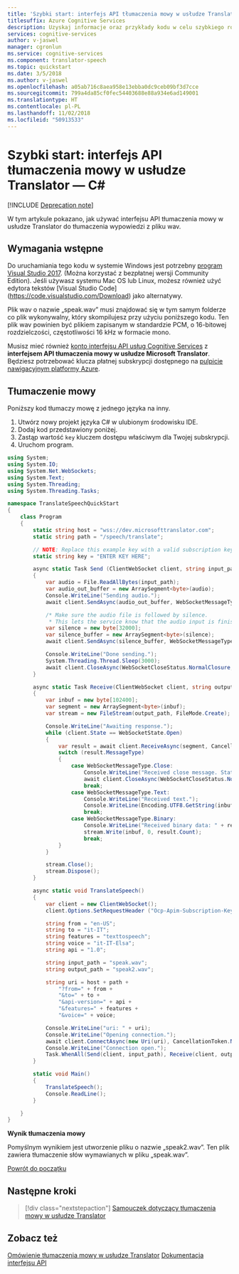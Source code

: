 ```yaml
---
title: 'Szybki start: interfejs API tłumaczenia mowy w usłudze Translator — C#'
titlesuffix: Azure Cognitive Services
description: Uzyskaj informacje oraz przykłady kodu w celu szybkiego rozpoczęcia korzystania z interfejsu API tłumaczenia mowy w usłudze Translator.
services: cognitive-services
author: v-jaswel
manager: cgronlun
ms.service: cognitive-services
ms.component: translator-speech
ms.topic: quickstart
ms.date: 3/5/2018
ms.author: v-jaswel
ms.openlocfilehash: a05ab716c8aea958e13ebba0dc9ceb09bf3d7cce
ms.sourcegitcommit: 799a4da85cf0fec54403688e88a934e6ad149001
ms.translationtype: HT
ms.contentlocale: pl-PL
ms.lasthandoff: 11/02/2018
ms.locfileid: "50913533"
---
```

# <a name="quickstart-translator-speech-api-with-c"></a>Szybki start: interfejs API tłumaczenia mowy w usłudze Translator — C# 
<a name="HOLTop"></a>

[!INCLUDE [Deprecation note](../../../../includes/cognitive-services-translator-speech-deprecation-note.md)]

W tym artykule pokazano, jak używać interfejsu API tłumaczenia mowy w usłudze Translator do tłumaczenia wypowiedzi z pliku wav.

## <a name="prerequisites"></a>Wymagania wstępne

Do uruchamiania tego kodu w systemie Windows jest potrzebny [program Visual Studio 2017](https://www.visualstudio.com/downloads/). (Można korzystać z bezpłatnej wersji Community Edition). Jeśli używasz systemu Mac OS lub Linux, możesz również użyć edytora tekstów [Visual Studio Code] (https://code.visualstudio.com/Download) jako alternatywy.

Plik wav o nazwie „speak.wav” musi znajdować się w tym samym folderze co plik wykonywalny, który skompilujesz przy użyciu poniższego kodu. Ten plik wav powinien być plikiem zapisanym w standardzie PCM, o 16-bitowej rozdzielczości, częstotliwości 16 kHz w formacie mono.

Musisz mieć również [konto interfejsu API usług Cognitive Services](https://docs.microsoft.com/azure/cognitive-services/cognitive-services-apis-create-account) z **interfejsem API tłumaczenia mowy w usłudze Microsoft Translator**. Będziesz potrzebować klucza płatnej subskrypcji dostępnego na [pulpicie nawigacyjnym platformy Azure](https://portal.azure.com/#create/Microsoft.CognitiveServices).

## <a name="translate-speech"></a>Tłumaczenie mowy

Poniższy kod tłumaczy mowę z jednego języka na inny.

1. Utwórz nowy projekt języka C# w ulubionym środowisku IDE.
2. Dodaj kod przedstawiony poniżej.
3. Zastąp wartość `key` kluczem dostępu właściwym dla Twojej subskrypcji.
4. Uruchom program.

```csharp
using System;
using System.IO;
using System.Net.WebSockets;
using System.Text;
using System.Threading;
using System.Threading.Tasks;

namespace TranslateSpeechQuickStart
{
    class Program
    {
        static string host = "wss://dev.microsofttranslator.com";
        static string path = "/speech/translate";

        // NOTE: Replace this example key with a valid subscription key.
        static string key = "ENTER KEY HERE";

        async static Task Send (ClientWebSocket client, string input_path)
        {
            var audio = File.ReadAllBytes(input_path);
            var audio_out_buffer = new ArraySegment<byte>(audio);
            Console.WriteLine("Sending audio.");
            await client.SendAsync(audio_out_buffer, WebSocketMessageType.Binary, true, CancellationToken.None);

            /* Make sure the audio file is followed by silence.
             * This lets the service know that the audio input is finished. */
            var silence = new byte[32000];
            var silence_buffer = new ArraySegment<byte>(silence);
            await client.SendAsync(silence_buffer, WebSocketMessageType.Binary, true, CancellationToken.None);

            Console.WriteLine("Done sending.");
            System.Threading.Thread.Sleep(3000);
            await client.CloseAsync(WebSocketCloseStatus.NormalClosure, "", CancellationToken.None);
        }

        async static Task Receive(ClientWebSocket client, string output_path)
        {
            var inbuf = new byte[102400];
            var segment = new ArraySegment<byte>(inbuf);
            var stream = new FileStream(output_path, FileMode.Create);

            Console.WriteLine("Awaiting response.");
            while (client.State == WebSocketState.Open)
            {
                var result = await client.ReceiveAsync(segment, CancellationToken.None);
                switch (result.MessageType)
                {
                    case WebSocketMessageType.Close:
                        Console.WriteLine("Received close message. Status: " + result.CloseStatus + ". Description: " + result.CloseStatusDescription);
                        await client.CloseAsync(WebSocketCloseStatus.NormalClosure, string.Empty, CancellationToken.None);
                        break;
                    case WebSocketMessageType.Text:
                        Console.WriteLine("Received text.");
                        Console.WriteLine(Encoding.UTF8.GetString(inbuf).TrimEnd('\0'));
                        break;
                    case WebSocketMessageType.Binary:
                        Console.WriteLine("Received binary data: " + result.Count + " bytes.");
                        stream.Write(inbuf, 0, result.Count);
                        break;
                }
            }

            stream.Close();
            stream.Dispose();
        }

        async static void TranslateSpeech()
        {
            var client = new ClientWebSocket();
            client.Options.SetRequestHeader ("Ocp-Apim-Subscription-Key", key);

            string from = "en-US";
            string to = "it-IT";
            string features = "texttospeech";
            string voice = "it-IT-Elsa";
            string api = "1.0";

            string input_path = "speak.wav";
            string output_path = "speak2.wav";

            string uri = host + path +
                "?from=" + from +
                "&to=" + to +
                "&api-version=" + api +
                "&features=" + features +
                "&voice=" + voice;

            Console.WriteLine("uri: " + uri);
            Console.WriteLine("Opening connection.");
            await client.ConnectAsync(new Uri(uri), CancellationToken.None);
            Console.WriteLine("Connection open.");
            Task.WhenAll(Send(client, input_path), Receive(client, output_path)).Wait();
        }

        static void Main()
        {
            TranslateSpeech();
            Console.ReadLine();
        }

    }
}
```

**Wynik tłumaczenia mowy**

Pomyślnym wynikiem jest utworzenie pliku o nazwie „speak2.wav”. Ten plik zawiera tłumaczenie słów wymawianych w pliku „speak.wav”.

[Powrót do początku](#HOLTop)

## <a name="next-steps"></a>Następne kroki

> [!div class="nextstepaction"]
> [Samouczek dotyczący tłumaczenia mowy w usłudze Translator](../tutorial-translator-speech-csharp.md)

## <a name="see-also"></a>Zobacz też 

[Omówienie tłumaczenia mowy w usłudze Translator](../overview.md)
[Dokumentacja interfejsu API](https://docs.microsoft.com/azure/cognitive-services/translator-speech/reference)

